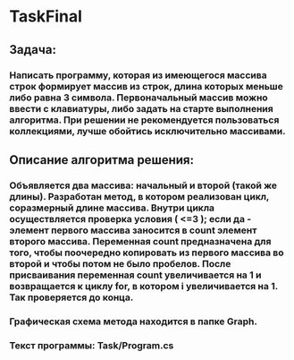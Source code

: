 # TaskFinal
## Задача: 
### Написать программу, которая из имеющегося массива строк формирует массив из строк, длина которых меньше либо равна 3 символа. Первоначальный массив можно ввести с клавиатуры, либо задать на старте выполнения алгоритма. При решении не рекомендуется пользоваться коллекциями, лучше обойтись исключительно массивами.
## Описание алгоритма решения:
### Объявляется два массива: начальный и второй (такой же длины). Разработан метод, в котором реализован цикл, соразмерный длине массива. Внутри цикла осуществляется проверка условия ( <=3 ); если да - элемент первого массива заносится в count элемент второго массива. Переменная count предназначена для того, чтобы поочередно копировать из первого массива во второй и чтобы потом не было пробелов. После присваивания переменная count увеличивается на 1 и возвращается к циклу for, в котором i увеличивается на 1. Так проверяется до конца.

### Графическая схема метода находится в папке Graph.
### Текст программы: Task/Program.cs